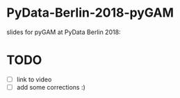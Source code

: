 # PyData-Berlin-2018-pyGAM
slides for pyGAM at PyData Berlin 2018:

# TODO
- [ ] link to video
- [ ] add some corrections :)

